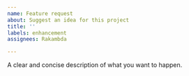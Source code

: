 ```yaml
---
name: Feature request
about: Suggest an idea for this project
title: ''
labels: enhancement
assignees: Rakambda

---
```


A clear and concise description of what you want to happen.

